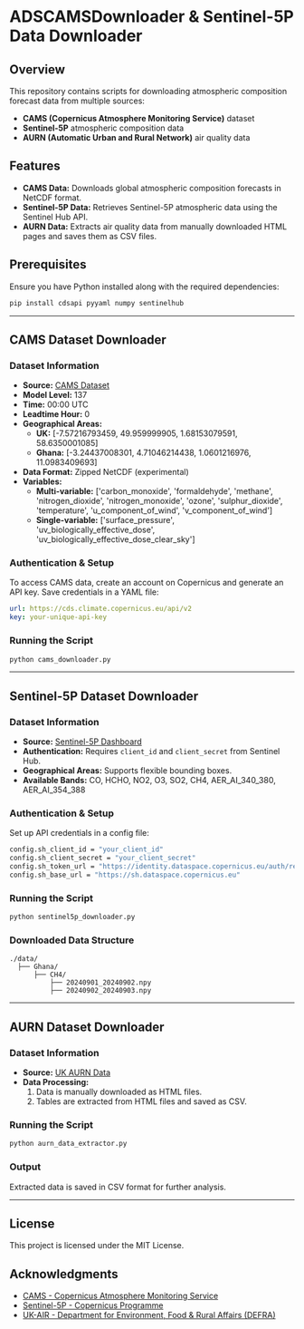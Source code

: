 # ADSCAMSDownloader & Sentinel-5P Data Downloader

## Overview
This repository contains scripts for downloading atmospheric composition forecast data from multiple sources:
- **CAMS (Copernicus Atmosphere Monitoring Service)** dataset
- **Sentinel-5P** atmospheric composition data
- **AURN (Automatic Urban and Rural Network)** air quality data

## Features
- **CAMS Data:** Downloads global atmospheric composition forecasts in NetCDF format.
- **Sentinel-5P Data:** Retrieves Sentinel-5P atmospheric data using the Sentinel Hub API.
- **AURN Data:** Extracts air quality data from manually downloaded HTML pages and saves them as CSV files.

## Prerequisites
Ensure you have Python installed along with the required dependencies:

```sh
pip install cdsapi pyyaml numpy sentinelhub
```

---

## **CAMS Dataset Downloader**

### **Dataset Information**
- **Source:** [CAMS Dataset](https://ads.atmosphere.copernicus.eu/datasets/cams-global-atmospheric-composition-forecasts?tab=overview)
- **Model Level:** 137
- **Time:** 00:00 UTC
- **Leadtime Hour:** 0
- **Geographical Areas:**
  - **UK:** [-7.57216793459, 49.959999905, 1.68153079591, 58.6350001085]
  - **Ghana:** [-3.24437008301, 4.71046214438, 1.0601216976, 11.0983409693]
- **Data Format:** Zipped NetCDF (experimental)
- **Variables:**
  - **Multi-variable:** ['carbon_monoxide', 'formaldehyde', 'methane', 'nitrogen_dioxide', 'nitrogen_monoxide', 'ozone', 'sulphur_dioxide', 'temperature', 'u_component_of_wind', 'v_component_of_wind']
  - **Single-variable:** ['surface_pressure', 'uv_biologically_effective_dose', 'uv_biologically_effective_dose_clear_sky']

### **Authentication & Setup**
To access CAMS data, create an account on Copernicus and generate an API key. Save credentials in a YAML file:
```yaml
url: https://cds.climate.copernicus.eu/api/v2
key: your-unique-api-key
```

### **Running the Script**
```sh
python cams_downloader.py
```

---

## **Sentinel-5P Dataset Downloader**

### **Dataset Information**
- **Source:** [Sentinel-5P Dashboard](https://shapps.dataspace.copernicus.eu/dashboard/#/account/settings)
- **Authentication:** Requires `client_id` and `client_secret` from Sentinel Hub.
- **Geographical Areas:** Supports flexible bounding boxes.
- **Available Bands:** CO, HCHO, NO2, O3, SO2, CH4, AER_AI_340_380, AER_AI_354_388

### **Authentication & Setup**
Set up API credentials in a config file:
```sh
config.sh_client_id = "your_client_id"
config.sh_client_secret = "your_client_secret"
config.sh_token_url = "https://identity.dataspace.copernicus.eu/auth/realms/CDSE/protocol/openid-connect/token"
config.sh_base_url = "https://sh.dataspace.copernicus.eu"
```

### **Running the Script**
```sh
python sentinel5p_downloader.py
```

### **Downloaded Data Structure**
```
./data/
  ├── Ghana/
      ├── CH4/
          ├── 20240901_20240902.npy
          ├── 20240902_20240903.npy
```

---

## **AURN Dataset Downloader**

### **Dataset Information**
- **Source:** [UK AURN Data](https://uk-air.defra.gov.uk/data/data_selector_service)
- **Data Processing:**
  1. Data is manually downloaded as HTML files.
  2. Tables are extracted from HTML files and saved as CSV.

### **Running the Script**
```sh
python aurn_data_extractor.py
```

### **Output**
Extracted data is saved in CSV format for further analysis.

---

## **License**
This project is licensed under the MIT License.

## **Acknowledgments**
- [CAMS - Copernicus Atmosphere Monitoring Service](https://ads.atmosphere.copernicus.eu/)
- [Sentinel-5P - Copernicus Programme](https://www.copernicus.eu/en)
- [UK-AIR - Department for Environment, Food & Rural Affairs (DEFRA)](https://uk-air.defra.gov.uk/)

